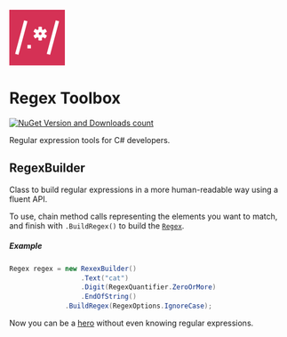 ![icon](Artwork/RegexToolbox-icon-100.png)

# Regex Toolbox

[![NuGet Version and Downloads count](https://buildstats.info/nuget/RegexToolbox)](https://www.nuget.org/packages/RegexToolbox/)

Regular expression tools for C# developers.


## RegexBuilder

Class to build regular expressions in a more human-readable way using a fluent API.

To use, chain method calls representing the elements you want to match, and finish with
`.BuildRegex()` to build the [`Regex`](https://msdn.microsoft.com/en-us/library/system.text.regularexpressions.regex(v=vs.110).aspx).

##### Example

```c#
Regex regex = new RexexBuilder()
                  .Text("cat")
                  .Digit(RegexQuantifier.ZeroOrMore)
                  .EndOfString()
              .BuildRegex(RegexOptions.IgnoreCase);
```

Now you can be a [hero](https://xkcd.com/208/) without even knowing regular expressions.

